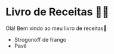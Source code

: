 # Livro de Receitas :woman_cook:

Olá! Bem vindo ao meu livro de receitas:wave:

- Strogonoff de frango
- Pavê
